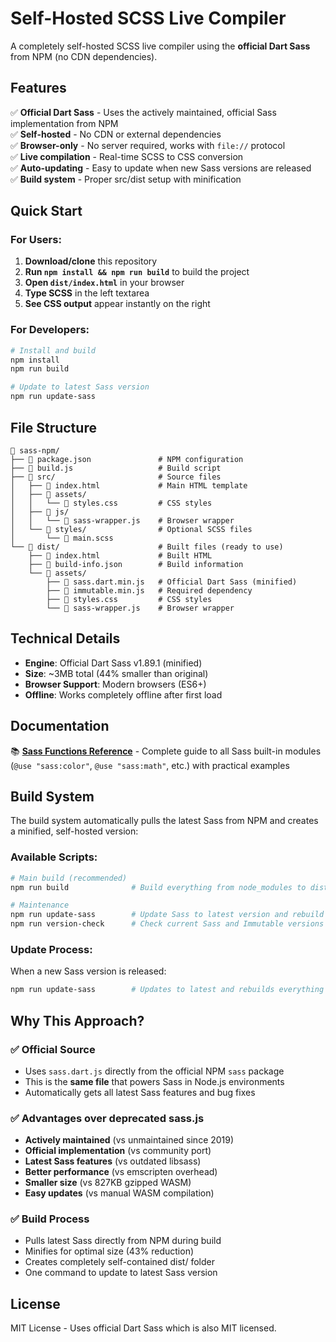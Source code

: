 # Self-Hosted SCSS Live Compiler

A completely self-hosted SCSS live compiler using the **official Dart Sass** from NPM (no CDN dependencies).

## Features

✅ **Official Dart Sass** - Uses the actively maintained, official Sass implementation from NPM  
✅ **Self-hosted** - No CDN or external dependencies  
✅ **Browser-only** - No server required, works with `file://` protocol  
✅ **Live compilation** - Real-time SCSS to CSS conversion  
✅ **Auto-updating** - Easy to update when new Sass versions are released  
✅ **Build system** - Proper src/dist setup with minification  

## Quick Start

### For Users:
1. **Download/clone** this repository
2. **Run `npm install && npm run build`** to build the project
3. **Open `dist/index.html`** in your browser
4. **Type SCSS** in the left textarea
5. **See CSS output** appear instantly on the right

### For Developers:
```bash
# Install and build
npm install
npm run build

# Update to latest Sass version
npm run update-sass
```

## File Structure

```
📁 sass-npm/
├── 📄 package.json               # NPM configuration
├── 📄 build.js                   # Build script
├── 📁 src/                       # Source files
│   ├── 📄 index.html             # Main HTML template
│   ├── 📁 assets/
│   │   └── 📄 styles.css         # CSS styles
│   ├── 📁 js/
│   │   └── 📄 sass-wrapper.js    # Browser wrapper
│   └── 📁 styles/                # Optional SCSS files
│       └── 📄 main.scss
└── 📁 dist/                      # Built files (ready to use)
    ├── 📄 index.html             # Built HTML
    ├── 📄 build-info.json        # Build information
    └── 📁 assets/
        ├── 📄 sass.dart.min.js   # Official Dart Sass (minified)
        ├── 📄 immutable.min.js   # Required dependency
        ├── 📄 styles.css         # CSS styles
        └── 📄 sass-wrapper.js    # Browser wrapper
```

## Technical Details

- **Engine**: Official Dart Sass v1.89.1 (minified)
- **Size**: ~3MB total (44% smaller than original)
- **Browser Support**: Modern browsers (ES6+)
- **Offline**: Works completely offline after first load

## Documentation

📚 **[Sass Functions Reference](sass-functions.md)** - Complete guide to all Sass built-in modules (`@use "sass:color"`, `@use "sass:math"`, etc.) with practical examples

## Build System

The build system automatically pulls the latest Sass from NPM and creates a minified, self-hosted version:

### Available Scripts:
```bash
# Main build (recommended)
npm run build              # Build everything from node_modules to dist/

# Maintenance  
npm run update-sass        # Update Sass to latest version and rebuild
npm run version-check      # Check current Sass and Immutable versions
```

### Update Process:
When a new Sass version is released:
```bash
npm run update-sass        # Updates to latest and rebuilds everything
```

## Why This Approach?

### ✅ **Official Source**
- Uses `sass.dart.js` directly from the official NPM `sass` package
- This is the **same file** that powers Sass in Node.js environments
- Automatically gets all latest Sass features and bug fixes

### ✅ **Advantages over deprecated sass.js**
- **Actively maintained** (vs unmaintained since 2019)  
- **Official implementation** (vs community port)
- **Latest Sass features** (vs outdated libsass)
- **Better performance** (vs emscripten overhead)
- **Smaller size** (vs 827KB gzipped WASM)
- **Easy updates** (vs manual WASM compilation)

### ✅ **Build Process**
- Pulls latest Sass directly from NPM during build
- Minifies for optimal size (43% reduction)
- Creates completely self-contained dist/ folder
- One command to update to latest Sass version

## License

MIT License - Uses official Dart Sass which is also MIT licensed. 